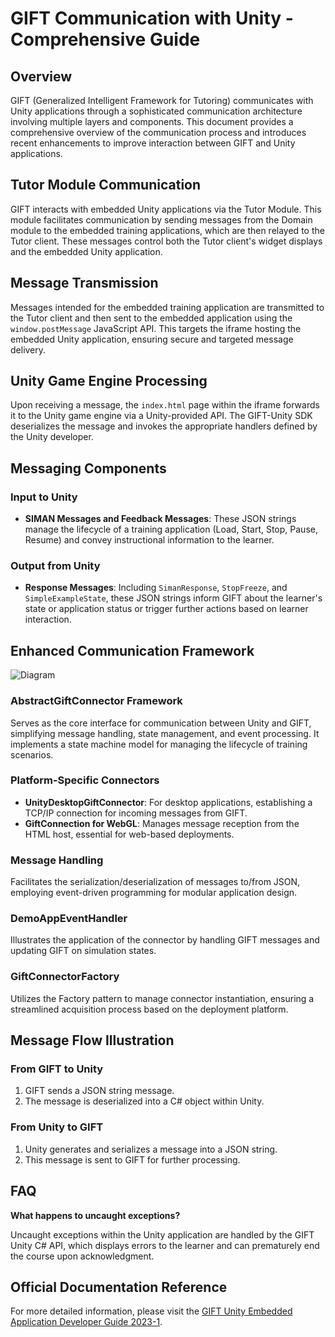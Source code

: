 # GIFT Communication with Unity - Comprehensive Guide

## Overview

GIFT (Generalized Intelligent Framework for Tutoring) communicates with Unity applications through a sophisticated communication architecture involving multiple layers and components. This document provides a comprehensive overview of the communication process and introduces recent enhancements to improve interaction between GIFT and Unity applications.

## Tutor Module Communication

GIFT interacts with embedded Unity applications via the Tutor Module. This module facilitates communication by sending messages from the Domain module to the embedded training applications, which are then relayed to the Tutor client. These messages control both the Tutor client's widget displays and the embedded Unity application.

## Message Transmission

Messages intended for the embedded training application are transmitted to the Tutor client and then sent to the embedded application using the `window.postMessage` JavaScript API. This targets the iframe hosting the embedded Unity application, ensuring secure and targeted message delivery.

## Unity Game Engine Processing

Upon receiving a message, the `index.html` page within the iframe forwards it to the Unity game engine via a Unity-provided API. The GIFT-Unity SDK deserializes the message and invokes the appropriate handlers defined by the Unity developer.

## Messaging Components

### Input to Unity

- **SIMAN Messages and Feedback Messages**: These JSON strings manage the lifecycle of a training application (Load, Start, Stop, Pause, Resume) and convey instructional information to the learner.

### Output from Unity

- **Response Messages**: Including `SimanResponse`, `StopFreeze`, and `SimpleExampleState`, these JSON strings inform GIFT about the learner's state or application status or trigger further actions based on learner interaction.

## Enhanced Communication Framework

![Diagram](https://i.ibb.co/CBY5q3j/Untitled.png)

### AbstractGiftConnector Framework

Serves as the core interface for communication between Unity and GIFT, simplifying message handling, state management, and event processing. It implements a state machine model for managing the lifecycle of training scenarios.

### Platform-Specific Connectors

- **UnityDesktopGiftConnector**: For desktop applications, establishing a TCP/IP connection for incoming messages from GIFT.
- **GiftConnection for WebGL**: Manages message reception from the HTML host, essential for web-based deployments.

### Message Handling

Facilitates the serialization/deserialization of messages to/from JSON, employing event-driven programming for modular application design.

### DemoAppEventHandler

Illustrates the application of the connector by handling GIFT messages and updating GIFT on simulation states.

### GiftConnectorFactory

Utilizes the Factory pattern to manage connector instantiation, ensuring a streamlined acquisition process based on the deployment platform.

## Message Flow Illustration

### From GIFT to Unity

1. GIFT sends a JSON string message.
2. The message is deserialized into a C# object within Unity.

### From Unity to GIFT

1. Unity generates and serializes a message into a JSON string.
2. This message is sent to GIFT for further processing.

## FAQ

**What happens to uncaught exceptions?**

Uncaught exceptions within the Unity application are handled by the GIFT Unity C# API, which displays errors to the learner and can prematurely end the course upon acknowledgment.

## Official Documentation Reference

For more detailed information, please visit the [GIFT Unity Embedded Application Developer Guide 2023-1](https://gifttutoring.org/projects/gift/wiki/GIFT_Unity_Embedded_Application_Developer_Guide_2023-1).
